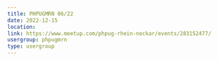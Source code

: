 ```yaml
---
title: PHPUGMRN 06/22
date: 2022-12-15
location: 
link: https://www.meetup.com/phpug-rhein-neckar/events/283152477/
usergroup: phpugmrn
type: usergroup
---
```

